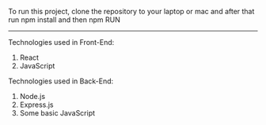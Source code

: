 To run this project, clone the repository to your laptop or mac and after that run npm install and then npm RUN

----------

Technologies used in Front-End:

1. React
2. JavaScript

Technologies used in Back-End:

1. Node.js
2. Express.js
3. Some basic JavaScript